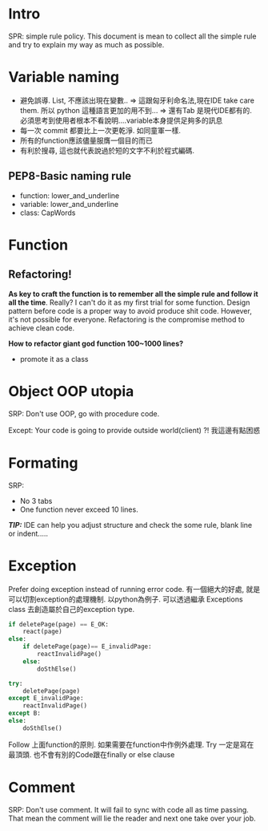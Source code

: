 # Intro
SPR: simple rule policy. 
This document is mean to collect all the simple rule and try to explain my way as much as possible.


# Variable naming
- 避免誤導. List, 不應該出現在變數..
	=> 這跟匈牙利命名法,現在IDE take care them. 所以 python 這種語言更加的用不到...
	=> 還有Tab 是現代IDE都有的. 必須思考到使用者根本不看說明....variable本身提供足夠多的訊息
- 每一次 commit 都要比上一次更乾淨.  如同童軍一樣.
- 所有的function應該儘量服膺一個目的而已
- 有利於搜尋,  這也就代表說過於短的文字不利於程式編碼.


## PEP8-Basic naming rule
- function: lower_and_underline
- variable: lower_and_underline
- class: CapWords



# Function
## Refactoring! 
**As key to craft the function is to remember all the simple rule and follow it all the time**. Really? 
I can't do it as my first trial for some function. Design pattern before code is a proper way to avoid produce shit code. However, it's not possible for everyone. Refactoring is the compromise method to achieve clean code. 

**How to refactor giant god function 100~1000 lines?**
- promote it as a class

# Object OOP utopia
SRP:
Don't use OOP, go with procedure code.

Except:
Your code is going to provide outside world(client) ?! 我這邊有點困惑


# Formating
SRP:
- No 3 tabs
- One function never exceed 10 lines.

***TIP:*** IDE can help you adjust structure and check the some rule, blank line or indent.....

# Exception
Prefer doing exception instead of running error code. 有一個絕大的好處, 就是可以切割exception的處理機制. 以python為例子.  可以透過繼承 Exceptions class 去創造屬於自己的exception type. 
```python
if deletePage(page) == E_OK:
	react(page)
else:
	if deletePage(page)== E_invalidPage:
		reactInvalidPage()
	else:
		doSthElse()

try:
	deletePage(page)
except E_invalidPage:
	reactInvalidPage()
except B:
else:
	doSthElse()
```

Follow 上面function的原則. 如果需要在function中作例外處理.  Try 一定是寫在最頂頭.  也不會有別的Code跟在finally or else clause

# Comment
SRP:
Don't use comment. It will fail to sync with code all as time passing. That mean the comment will lie the reader and next one take over your job.
<!--stackedit_data:
eyJoaXN0b3J5IjpbMjA5OTczODg4MCwxODg2OTMwNjg4LC0xNT
k2MTcyMDk1LDkyMTg2MzMxMywtNDAzNjE4MDY3LC0xNTIyMTMz
NTA3LC0yMDMzNjMxNjEyLC0xMTc3MDI5NDY4LC00MjMwNjQwMT
MsLTE0NzY3NjM0NTgsLTEyOTUyMDA5MzEsODg5OTgxMzgsMTAw
MTU2ODk3NiwxNjY2NzQ0Mjc5LC0yMTM3OTQ0NTEwLDM0MTkzNT
g2OCwxNjA1MTExNTE0LDEzMzE0ODM0MjFdfQ==
-->
